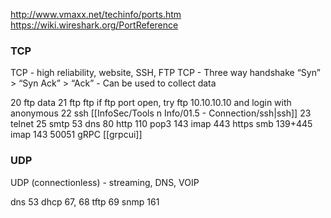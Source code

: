 

http://www.vmaxx.net/techinfo/ports.htm
https://wiki.wireshark.org/PortReference
### TCP
TCP - high reliability, website, SSH, FTP
TCP - Three way handshake “Syn” > “Syn Ack” > “Ack” - Can be used to collect data

20 ftp data
21 ftp                ftp     if ftp port open, try ftp 10.10.10.10 and login with anonymous
22 ssh               [[InfoSec/Tools n Info/01.5 - Connection/ssh|ssh]]
23 telnet
25 smtp
53 dns
80 http
110 pop3
143 imap
443 https
smb 139+445
imap 143
50051     gRPC            [[grpcui]]

### UDP 
UDP (connectionless) - streaming, DNS, VOIP

dns 53
dhcp 67, 68
tftp 69
snmp 161
